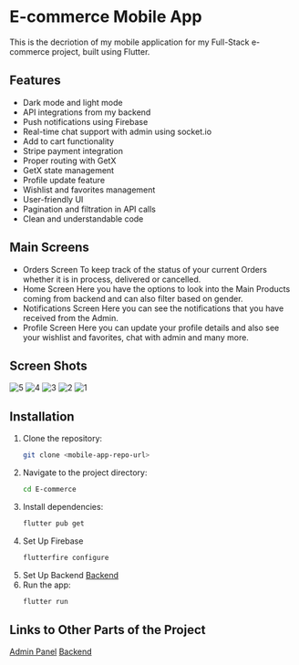 # E-commerce Mobile App

This is the decriotion of my mobile application for my Full-Stack e-commerce project, built using Flutter.

## Features
- Dark mode and light mode
- API integrations from my backend
- Push notifications using Firebase
- Real-time chat support with admin using socket.io
- Add to cart functionality
- Stripe payment integration
- Proper routing with GetX
- GetX state management
- Profile update feature
- Wishlist and favorites management
- User-friendly UI
- Pagination and filtration in API calls
- Clean and understandable code

## Main Screens
- Orders Screen
  To keep track of the status of your current Orders whether it is in process, delivered or cancelled.
- Home Screen
  Here you have the options to look into the Main Products coming from backend and can also filter based on gender.
- Notifications Screen
  Here you can see the notifications that you have received from the Admin.
- Profile Screen
  Here you can update your profile details and also see your wishlist and favorites, chat with admin and many more.

## Screen Shots
![5](https://github.com/as3hr/E-Commerce/assets/113264020/dd1e8528-b2ea-4534-943a-bc9e04a5b2b7)
![4](https://github.com/as3hr/E-Commerce/assets/113264020/67e77248-893d-4aa6-8ec7-4d47e77eb6f6)
![3](https://github.com/as3hr/E-Commerce/assets/113264020/80f4b35f-dac7-44b9-a5b2-b76309ef7b93)
![2](https://github.com/as3hr/E-Commerce/assets/113264020/b4773108-552b-46b3-9d96-a44e928220e7)
![1](https://github.com/as3hr/E-Commerce/assets/113264020/b6866ed6-c52b-44a8-9b0d-adca12922871)

## Installation
1. Clone the repository:
   ```bash
   git clone <mobile-app-repo-url>
2. Navigate to the project directory:
   ```bash
   cd E-commerce
3. Install dependencies:
   ```bash
   flutter pub get
4. Set Up Firebase
   ```bash
   flutterfire configure
5. Set Up Backend
   [Backend](https://github.com/as3hr/E-commerce-Backend)
6. Run the app:
   ```bash
   flutter run
   
## Links to Other Parts of the Project
[Admin Panel](https://github.com/as3hr/eCommerce-Admin-Panel)
[Backend](https://github.com/as3hr/E-commerce-Backend)

